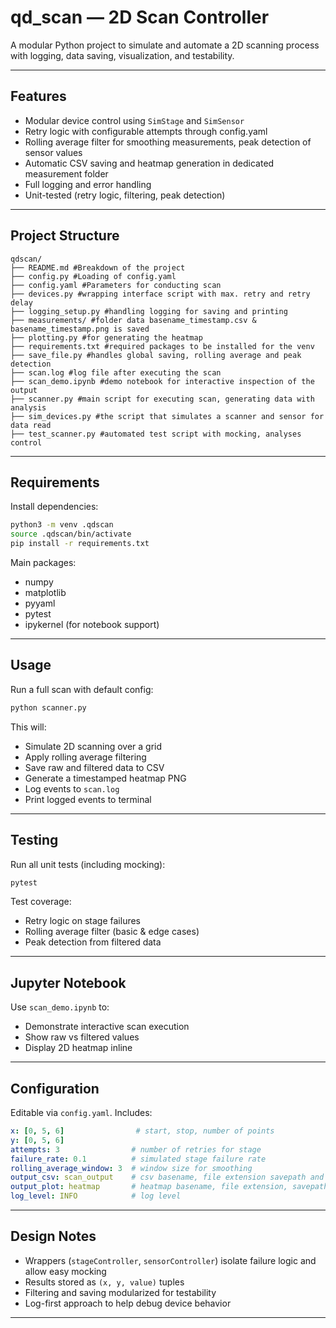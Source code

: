 # qd_scan — 2D Scan Controller

A modular Python project to simulate and automate a 2D scanning process with logging, data saving, visualization, and testability.

---

## Features

- Modular device control using `SimStage` and `SimSensor`
- Retry logic with configurable attempts through config.yaml
- Rolling average filter for smoothing measurements, peak detection of sensor values
- Automatic CSV saving and heatmap generation in dedicated measurement folder
- Full logging and error handling
- Unit-tested (retry logic, filtering, peak detection)

---

## Project Structure

```
qdscan/
├── README.md #Breakdown of the project
├── config.py #Loading of config.yaml
├── config.yaml #Parameters for conducting scan
├── devices.py #wrapping interface script with max. retry and retry delay
├── logging_setup.py #handling logging for saving and printing
├── measurements/ #folder data basename_timestamp.csv & basename_timestamp.png is saved
├── plotting.py #for generating the heatmap
├── requirements.txt #required packages to be installed for the venv
├── save_file.py #handles global saving, rolling average and peak detection 
├── scan.log #log file after executing the scan
├── scan_demo.ipynb #demo notebook for interactive inspection of the output
├── scanner.py #main script for executing scan, generating data with analysis
├── sim_devices.py #the script that simulates a scanner and sensor for data read
├── test_scanner.py #automated test script with mocking, analyses control
```

---

## Requirements

Install dependencies:

```bash
python3 -m venv .qdscan
source .qdscan/bin/activate
pip install -r requirements.txt
```

Main packages:

- numpy
- matplotlib
- pyyaml
- pytest
- ipykernel (for notebook support)

---

## Usage

Run a full scan with default config:

```bash
python scanner.py
```

This will:
- Simulate 2D scanning over a grid
- Apply rolling average filtering
- Save raw and filtered data to CSV
- Generate a timestamped heatmap PNG
- Log events to `scan.log`
- Print logged events to terminal

---

## Testing

Run all unit tests (including mocking):

```bash
pytest
```

Test coverage:
- Retry logic on stage failures
- Rolling average filter (basic & edge cases)
- Peak detection from filtered data

---

## Jupyter Notebook

Use `scan_demo.ipynb` to:
- Demonstrate interactive scan execution
- Show raw vs filtered values
- Display 2D heatmap inline

---

## Configuration

Editable via `config.yaml`. Includes:

```yaml
x: [0, 5, 6]                # start, stop, number of points
y: [0, 5, 6]
attempts: 3                # number of retries for stage
failure_rate: 0.1          # simulated stage failure rate
rolling_average_window: 3  # window size for smoothing
output_csv: scan_output	   # csv basename, file extension savepath and timestamp is handled separately
output_plot: heatmap       # heatmap basename, file extension, savepath and timestamp is handled separately
log_level: INFO			   # log level
```

---

## Design Notes

- Wrappers (`stageController`, `sensorController`) isolate failure logic and allow easy mocking
- Results stored as `(x, y, value)` tuples
- Filtering and saving modularized for testability
- Log-first approach to help debug device behavior

---
